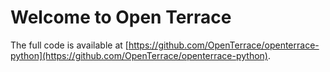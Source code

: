 # Welcome to Open Terrace
The full code is available at [https://github.com/OpenTerrace/openterrace-python](https://github.com/OpenTerrace/openterrace-python).